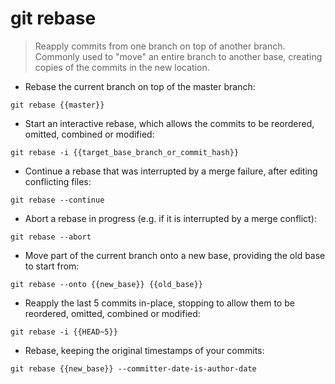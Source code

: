 # git rebase

> Reapply commits from one branch on top of another branch.
> Commonly used to "move" an entire branch to another base, creating copies of the commits in the new location.

- Rebase the current branch on top of the master branch:

`git rebase {{master}}`

- Start an interactive rebase, which allows the commits to be reordered, omitted, combined or modified:

`git rebase -i {{target_base_branch_or_commit_hash}}`

- Continue a rebase that was interrupted by a merge failure, after editing conflicting files:

`git rebase --continue`

- Abort a rebase in progress (e.g. if it is interrupted by a merge conflict):

`git rebase --abort`

- Move part of the current branch onto a new base, providing the old base to start from:

`git rebase --onto {{new_base}} {{old_base}}`

- Reapply the last 5 commits in-place, stopping to allow them to be reordered, omitted, combined or modified:

`git rebase -i {{HEAD~5}}`

- Rebase, keeping the original timestamps of your commits:

`git rebase {{new_base}} --committer-date-is-author-date`

